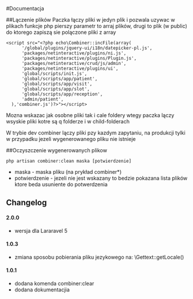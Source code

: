 #Documentacja

##Lączenie plików
Paczka łączy pliki w jedyn plik i pozwala uzywac w plikach funkcje php
pierszy parametr to arraj plików, drugi to plik (w public) do ktorego zapiszą sie polączone pliki z array

    <script src="<?php echo\Combiner::incFile(array(
          '/global/plugins/jquery-ui/i18n/datepicker-pl.js',
          'packages/netinteractive/plugins/ni.js',
          'packages/netinteractive/plugins/Plugin.js',
          'packages/netinteractive/crud/js/admin',
          'packages/netinteractive/plugins/ui',
          'global/scripts/init.js',
          'global/scripts/app/patient',
          'global/scripts/app/visit',
          'global/scripts/app/slot',
          'global/scripts/app/reception',
          'admin/patient',
      ),'combiner.js')?>"></script>

Mozna wskazac jak osobne pliki tak i cale foldery wtegy paczka lączy wsyskie pliki kotre są q folderze i w child-folderach

W trybie dev combiner lączy pliki pzy kazdym zapytaniu, na produkcji tylki w przypadku jezeli wygenerowanego pliku nie
istnieje


##Oczyszczenie wygenerowanych plikow

    php artisan combiner:clean maska [potwierdzenie]

* maska - maska pliku (na prykład combiner*)
* potwierdzenie - jezeli nie jest wskazany to bedzie pokazana lista plików ktore beda usuniente do potwerdzenia


## Changelog


#### 2.0.0
* wersja dla Lararavel 5

#### 1.0.3
* zmiana sposobu pobierania pliku jezykowego na: \Gettext::getLocale()

#### 1.0.1
* dodana komenda combiner:clear
* dodana dokumentacjia
